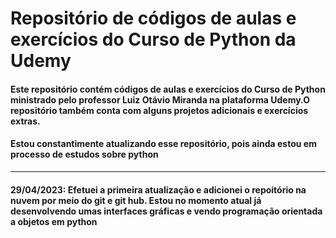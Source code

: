 # Repositório de códigos de aulas e exercícios do Curso de Python da Udemy

<h4>Este repositório contém códigos de aulas e exercícios do Curso de Python ministrado pelo professor Luiz Otávio Miranda na plataforma Udemy.O repositório também conta com alguns projetos adicionais e exercícios extras.</h4>

<h4>Estou constantimente atualizando esse repositório, pois ainda estou em processo de estudos sobre python</h4>
  <hr>
<h4>29/04/2023:   Efetuei a primeira atualização e adicionei o repoitório na nuvem por meio do git e git hub. Estou no momento atual já desenvolvendo umas interfaces gráficas e vendo programação orientada a objetos em python</h4>
